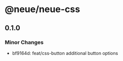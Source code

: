 # @neue/neue-css

## 0.1.0

### Minor Changes

- bf9164d: feat/css-button additional button options
